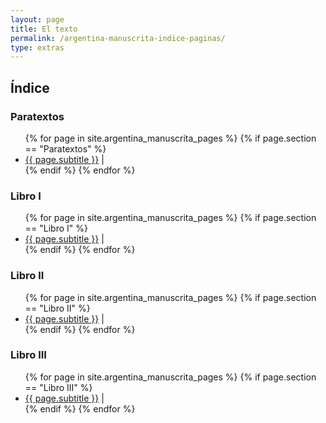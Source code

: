 ```yaml
---
layout: page
title: El texto
permalink: /argentina-manuscrita-indice-paginas/
type: extras
---
```


## Índice


### Paratextos
<ul class="idx">
{% for page in site.argentina_manuscrita_pages %}
	{% if page.section == "Paratextos" %}
		<li class="idx"><a href="{{ page.url }}">{{ page.subtitle }}</a> | </li>
	{% endif %}
{% endfor %}
</ul>

### Libro I

<ul class="idx">
{% for page in site.argentina_manuscrita_pages %}
	{% if page.section == "Libro I" %}
	<li class="idx"><a href="{{ page.url }}">{{ page.subtitle }}</a> | </li>
	{% endif %}
{% endfor %}
</ul>

### Libro II

<ul class="idx">
  {% for page in site.argentina_manuscrita_pages %}
  	{% if page.section == "Libro II" %}
	    <li class="idx"> <a href="{{ page.url }}">{{ page.subtitle }}</a> | </li>
	{% endif %}
  {% endfor %}
</ul>


### Libro III

<ul class="idx">
  {% for page in site.argentina_manuscrita_pages %}
  	{% if page.section == "Libro III" %}
	    <li class="idx"> <a href="{{ page.url }}">{{ page.subtitle }}</a> | </li>
	{% endif %}
  {% endfor %}
</ul>

